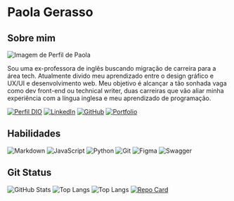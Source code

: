 
# Paola Gerasso

## Sobre mim

![Imagem de Perfil de Paola](https://media.licdn.com/dms/image/D4D03AQGdcGTD3J_cvQ/profile-displayphoto-shrink_200_200/0/1707847082414?e=1720051200&v=beta&t=2T9s7y3hrs_Rz_pn5JXnLECdbo7ukGkyLcCNfoQwvts)

Sou uma ex-professora de inglês buscando migração de carreira para a área tech. Atualmente divido meu aprendizado entre o design gráfico e UX/UI e desenvolvimento web. Meu objetivo é alcançar a tão sonhada vaga como dev front-end ou technical writer, duas carreiras que vão aliar minha experiência com a língua inglesa e meu aprendizado de programação.

[![Perfil DIO](https://img.shields.io/badge/-Perfil_DIO-%23E4405F?style=for-the-badge&logo=dio&logoColor=white)](https://www.dio.me/users/paolagerasso)
[![LinkedIn](https://img.shields.io/badge/LinkedIn-0077B5?style=for-the-badge&logo=linkedin&logoColor=white)](https://www.linkedin.com/in/paola-gerasso-30a9652a0/) 
[![GitHub](https://img.shields.io/badge/GitHub-100000?style=for-the-badge&logo=github&logoColor=white)](https://github.com/paolagerasso)
[![Portfolio](https://img.shields.io/badge/Behance-FF5722?style=for-the-badge&logo=Behance&logoColor=white)](https://www.behance.net/paolagerasso)

## Habilidades
![Markdown](https://img.shields.io/badge/Markdown-000?style=for-the-badge&logo=markdown) 
![JavaScript](https://img.shields.io/badge/JavaScript-F7DF1E?style=for-the-badge&logo=javascript&logoColor=black)
![Python](https://img.shields.io/badge/python-3670A0?style=for-the-badge&logo=python&logoColor=ffdd54)
![Git](https://img.shields.io/badge/GIT-E44C30?style=for-the-badge&logo=git&logoColor=white)
![Figma](https://img.shields.io/badge/Figma-696969?style=for-the-badge&logo=figma&logoColor=figma)
![Swagger](https://img.shields.io/badge/Swagger-2cb522.svg?style=for-the-badge&logo=Swagger&logoColor=white)

## Git Status
![GitHub Stats](https://github-readme-stats.vercel.app/api?username=paolagerasso&theme=transparent&bg_color=000&border_color=30A3DC&show_icons=true&icon_color=30A3DC&title_color=E94D5F&text_color=FFF)
![Top Langs](https://github-readme-stats-git-masterrstaa-rickstaa.vercel.app/api/top-langs/?username=paolagerasso&bg_color=000&border_color=30A3DC&title_color=E94D5F&text_color=FFF)
![Top Langs](https://github-readme-stats-git-masterrstaa-rickstaa.vercel.app/api/top-langs/?username=paolagerasso&layout=compact&bg_color=000&border_color=30A3DC&title_color=E94D5F&text_color=FFF)
[![Repo Card](https://github-readme-stats.vercel.app/api/pin/?username=paolagerasso&repo=bootcamp-dio&bg_color=000&border_color=30A3DC&show_icons=true&icon_color=30A3DC&title_color=E94D5F&text_color=FFF)](https://github.com/paolagerasso/bootcamp-dio)


